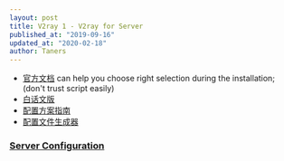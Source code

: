 ```yaml
---
layout: post
title: V2ray 1 - V2ray for Server
published_at: "2019-09-16"
updated_at: "2020-02-18"
author: Taners
---
```


- [官方文档](https://www.v2ray.com/) can help you choose right selection during the installation; (don't trust script easily)
- [白话文版](https://guide.v2fly.org/prep/install.html#%E8%84%9A%E6%9C%AC%E5%AE%89%E8%A3%85)
- [配置方案指南](https://github.com/KiriKira/vTemplate?files=1)
- [配置文件生成器](https://www.veekxt.com/utils/v2ray_gen)

### [Server Configuration](https://github.com/tane-rs/servers-logs/tree/master/v2ray)

